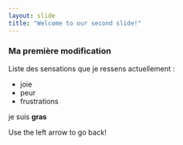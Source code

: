 ```yaml
---
layout: slide
title: "Welcome to our second slide!"
---
```

### Ma première modification
Liste des sensations que je ressens actuellement :
- joie
- peur
- frustrations

je suis **gras**

Use the left arrow to go back!
